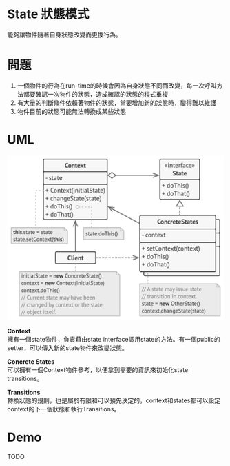 # State 狀態模式
能夠讓物件隨著自身狀態改變而更換行為。

# 問題
1. 一個物件的行為在run-time的時候會因為自身狀態不同而改變，每一次呼叫方法都要確認一次物件的狀態，造成確認的狀態的程式重複
2. 有大量的判斷條件依賴著物件的狀態，當要增加新的狀態時，變得難以維護
3. 物件目前的狀態可能無法轉換成某些狀態

# UML
![State UML](/picture/state.png)

**Context**  
擁有一個state物件，負責藉由state interface調用state的方法。有一個public的setter，可以傳入新的state物件來改變狀態。
  
**Concrete States**  
可以擁有一個Context物件參考，以便拿到需要的資訊來初始化state transitions。

**Transitions**  
轉換狀態的規則，也是屬於有限和可以預先決定的，context和states都可以設定context的下一個狀態和執行Transitions。

# Demo  
TODO